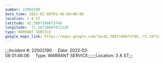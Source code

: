 ```yaml
---
number: 22002190
date_time: 2022-02-08T01:46:06+00:00
location: 3 A ST
latitude: 42.3887168673746
longitude: -71.18718607872128
type: WARRANT SERVICE
google_maps_link: https://maps.google.com/?q=42.3887168673746,-71.18718607872128
---
```


;;;Incident #: 22002190     Date: 2022‐02‐08 01:46:06     Type: WARRANT SERVICE;;;;;;Location: 3 A ST;;;
